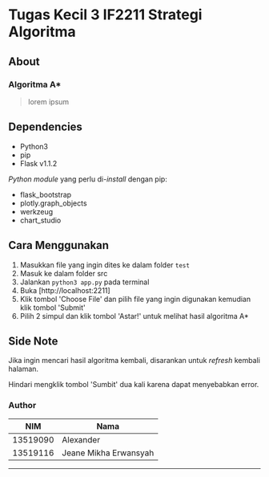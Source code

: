 # Tugas Kecil 3 IF2211 Strategi Algoritma

## About
### Algoritma A*
> lorem ipsum

## Dependencies
- Python3
- pip
- Flask v1.1.2

_Python module_ yang perlu di-_install_ dengan pip:
- flask_bootstrap
- plotly.graph_objects
- werkzeug
- chart_studio

## Cara Menggunakan
1. Masukkan file yang ingin dites ke dalam folder `test`
2. Masuk ke dalam folder src
3. Jalankan `python3 app.py` pada terminal
4. Buka [http://localhost:2211]
5. Klik tombol 'Choose File' dan pilih file yang ingin digunakan kemudian klik tombol 'Submit'
6. Pilih 2 simpul dan klik tombol 'Astar!' untuk melihat hasil algoritma A*

## Side Note
Jika ingin mencari hasil algoritma kembali, disarankan untuk _refresh_ kembali halaman.

Hindari mengklik tombol 'Sumbit' dua kali karena dapat menyebabkan error.

### Author
NIM | Nama
--|--|
13519090|Alexander
13519116|Jeane Mikha Erwansyah
---
